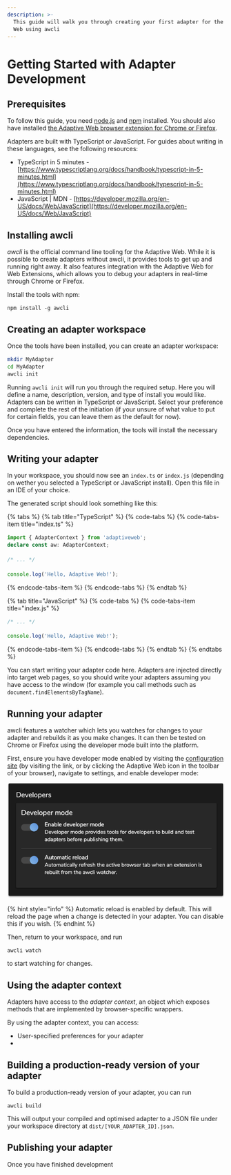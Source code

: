 ```yaml
---
description: >-
  This guide will walk you through creating your first adapter for the Adaptive
  Web using awcli
---
```


# Getting Started with Adapter Development

## Prerequisites

To follow this guide, you need [node.js](https://nodejs.org) and [npm](https://npmjs.com) installed. You should also have installed [the Adaptive Web browser extension for Chrome or Firefox](../installing-the-adaptive-web.md).

Adapters are built with TypeScript or JavaScript. For guides about writing in these languages, see the following resources:

* TypeScript in 5 minutes - [https://www.typescriptlang.org/docs/handbook/typescript-in-5-minutes.html](https://www.typescriptlang.org/docs/handbook/typescript-in-5-minutes.html)
* JavaScript \| MDN - [https://developer.mozilla.org/en-US/docs/Web/JavaScript](https://developer.mozilla.org/en-US/docs/Web/JavaScript)

## Installing awcli

_awcli_ is the official command line tooling for the Adaptive Web. While it is possible to create adapters without awcli, it provides tools to get up and running right away. It also features integration with the Adaptive Web for Web Extensions, which allows you to debug your adapters in real-time through Chrome or Firefox.

Install the tools with npm:

```text
npm install -g awcli
```

## Creating an adapter workspace

Once the tools have been installed, you can create an adapter workspace:

```bash
mkdir MyAdapter
cd MyAdapter
awcli init
```

Running `awcli init` will run you through the required setup. Here you will define a name, description, version, and type of install you would like. Adapters can be written in TypeScript or JavaScript. Select your preference and complete the rest of the initiation \(if your unsure of what value to put for certain fields, you can leave them as the default for now\).

Once you have entered the information, the tools will install the necessary dependencies.

## Writing your adapter

In your workspace, you should now see an `index.ts` or `index.js` \(depending on wether you selected a TypeScript or JavaScript install\). Open this file in an IDE of your choice.

The generated script should look something like this:

{% tabs %}
{% tab title="TypeScript" %}
{% code-tabs %}
{% code-tabs-item title="index.ts" %}
```typescript
import { AdapterContext } from 'adaptiveweb'; 
declare const aw: AdapterContext;

/* ... */

console.log('Hello, Adaptive Web!');
```
{% endcode-tabs-item %}
{% endcode-tabs %}
{% endtab %}

{% tab title="JavaScript" %}
{% code-tabs %}
{% code-tabs-item title="index.js" %}
```javascript
/* ... */

console.log('Hello, Adaptive Web!');
```
{% endcode-tabs-item %}
{% endcode-tabs %}
{% endtab %}
{% endtabs %}

You can start writing your adapter code here. Adapters are injected directly into target web pages, so you should write your adapters assuming you have access to the window \(for example you call methods such as `document.findElementsByTagName`\). 

## Running your adapter

awcli features a watcher which lets you watches for changes to your adapter and rebuilds it as you make changes. It can then be tested on Chrome or Firefox using the developer mode built into the platform.

First, ensure you have developer mode enabled by visiting the [configuration site](https://adaptiveweb.io/configure) \(by visiting the link, or by clicking the Adaptive Web icon in the toolbar of your browser\), navigate to settings, and enable developer mode:

![](../.gitbook/assets/image%20%287%29.png)

{% hint style="info" %}
Automatic reload is enabled by default. This will reload the page when a change is detected in your adapter. You can disable this if you wish.
{% endhint %}

Then, return to your workspace, and run

```text
awcli watch
```

to start watching for changes.

## Using the adapter context

Adapters have access to the _adapter context_, an object which exposes methods that are implemented by browser-specific wrappers.

By using the adapter context, you can access:

* User-specified preferences for your adapter
* 
## Building a production-ready version of your adapter

To build a production-ready version of your adapter, you can run

```text
awcli build
```

This will output your compiled and optimised adapter to a JSON file under your workspace directory at `dist/[YOUR_ADAPTER_ID].json`.

## Publishing your adapter

Once you have finished development

